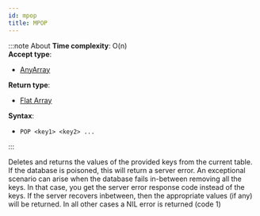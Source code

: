 ```yaml
---
id: mpop
title: MPOP
---
```


:::note About
**Time complexity**: O(n)  
**Accept type**:

- [AnyArray](../protocol/data-types#any-array)

**Return type**:

- [Flat Array](../protocol/data-types#flat-array)

**Syntax**:

- `POP <key1> <key2> ...`

:::

Deletes and returns the values of the provided keys from the current table. If the database is poisoned,
this will return a server error. An exceptional scenario can arise when the database
fails in-between removing all the keys. In that case, you get the server error
response code instead of the keys. If the server recovers inbetween, then the
appropriate values (if any) will be returned. In all other cases a NIL error is
returned (code 1)

